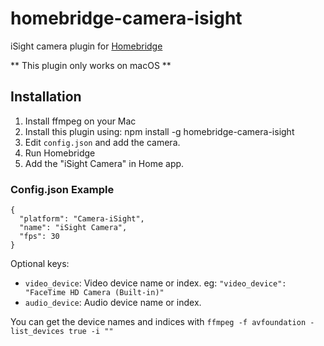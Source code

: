 # homebridge-camera-isight

iSight camera plugin for [Homebridge](https://github.com/nfarina/homebridge)

** This plugin only works on macOS **

## Installation

1. Install ffmpeg on your Mac
2. Install this plugin using: npm install -g homebridge-camera-isight
3. Edit ``config.json`` and add the camera.
4. Run Homebridge
5. Add the "iSight Camera" in Home app.

### Config.json Example

    {
      "platform": "Camera-iSight",
      "name": "iSight Camera",
      "fps": 30
    }

Optional keys:

- `video_device`: Video device name or index. eg: `"video_device": "FaceTime HD Camera (Built-in)"`
- `audio_device`: Audio device name or index.

You can get the device names and indices with `ffmpeg -f avfoundation -list_devices true -i ""`